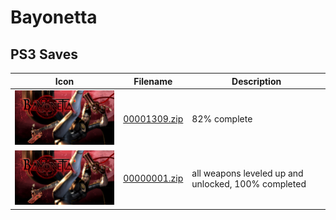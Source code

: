 # Bayonetta

## PS3 Saves

| Icon | Filename | Description |
|------|----------|-------------|
| ![Bayonetta](ICON0.PNG) | [00001309.zip](00001309.zip) | 82% complete |
| ![Bayonetta](ICON0.PNG) | [00000001.zip](00000001.zip) | all weapons leveled up and unlocked, 100% completed |

